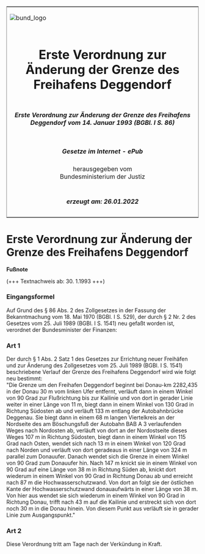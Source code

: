 <span id="DECKBLATT.html"></span>

<table border="0" frame="border" width="100%">

<tr valign="top">

<td align="left">

![bund\_logo](BfJ_2021_Web_de_de.gif)

</td>

<td align="right">

 

</td>

</tr>

<tr align="center" valign="middle">

<td colspan="2">

# Erste Verordnung zur Änderung der Grenze des Freihafens Deggendorf

</td>

</tr>

<tr align="center" valign="middle">

<td colspan="2">

##### Erste Verordnung zur Änderung der Grenze des Freihafens Deggendorf vom 14. Januar 1993 (BGBl. I S. 86)

</td>

</tr>

<tr align="center" valign="middle">

<td colspan="2">

  
  

##### Gesetze im Internet - ePub  
  
herausgegeben vom  
Bundesministerium der Justiz

</td>

</tr>

<tr align="center" valign="bottom">

<td colspan="2">

  
  

##### erzeugt am: 26.01.2022

</td>

</tr>

</table>

<span id="BJNR008600993.html"></span>

# Erste Verordnung zur Änderung der Grenze des Freihafens Deggendorf

<div>

  
**Fußnote**

<div class="jnhtml">

<div>

<div class="jurAbsatz">

(+++ Textnachweis ab: 30. 1.1993 +++)

</div>

</div>

</div>

</div>

<span id="BJNR008600993BJNE000100333.html"></span>

### Eingangsformel  

<div>

<div class="jnhtml">

<div>

<div class="jurAbsatz">

Auf Grund des § 86 Abs. 2 des Zollgesetzes in der Fassung der
Bekanntmachung vom 18. Mai 1970 (BGBl. I S. 529), der durch § 2 Nr. 2
des Gesetzes vom 25. Juli 1989 (BGBl. I S. 1541) neu gefaßt worden ist,
verordnet der Bundesminister der Finanzen:

</div>

</div>

</div>

</div>

<span id="BJNR008600993BJNE000200333.html"></span>

### Art 1  

<div>

<div class="jnhtml">

<div>

<div class="jurAbsatz">

Der durch § 1 Abs. 2 Satz 1 des Gesetzes zur Errichtung neuer Freihäfen
und zur Änderung des Zollgesetzes vom 25. Juli 1989 (BGBl. I S. 1541)
beschriebene Verlauf der Grenze des Freihafens Deggendorf wird wie folgt
neu bestimmt:  
"Die Grenze um den Freihafen Deggendorf beginnt bei Donau-km 2282,435 in
der Donau 30 m vom linken Ufer entfernt, verläuft dann in einem Winkel
von 90 Grad zur Flußrichtung bis zur Kailinie und von dort in gerader
Linie weiter in einer Länge von 11 m, biegt dann in einem Winkel von 130
Grad in Richtung Südosten ab und verläuft 133 m entlang der
Autobahnbrücke Deggenau. Sie biegt dann in einem 68 m langen
Viertelkreis an der Nordseite des am Böschungsfuß der Autobahn BAB A 3
verlaufenden Weges nach Nordosten ab, verläuft von dort an der
Nordostseite dieses Weges 107 m in Richtung Südosten, biegt dann in
einem Winkel von 115 Grad nach Osten, wendet sich nach 13 m in einem
Winkel von 120 Grad nach Norden und verläuft von dort geradeaus in einer
Länge von 324 m parallel zum Donauufer. Danach wendet sich die Grenze in
einem Winkel von 90 Grad zum Donauufer hin. Nach 147 m knickt sie in
einem Winkel von 90 Grad auf eine Länge von 38 m in Richtung Süden ab,
knickt dort wiederum in einem Winkel von 90 Grad in Richtung Donau ab
und erreicht nach 87 m die Hochwasserschutzwand. Von dort an folgt sie
der östlichen Kante der Hochwasserschutzwand donauaufwärts in einer
Länge von 38 m. Von hier aus wendet sie sich wiederum in einem Winkel
von 90 Grad in Richtung Donau, trifft nach 43 m auf die Kailinie und
erstreckt sich von dort noch 30 m in die Donau hinein. Von diesem Punkt
aus verläuft sie in gerader Linie zum Ausgangspunkt."

</div>

</div>

</div>

</div>

<span id="BJNR008600993BJNE000300333.html"></span>

### Art 2  

<div>

<div class="jnhtml">

<div>

<div class="jurAbsatz">

Diese Verordnung tritt am Tage nach der Verkündung in Kraft.

</div>

</div>

</div>

</div>

